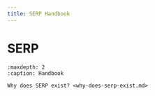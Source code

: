```yaml
---
title: SERP Handbook
---
```


# SERP

```{toctree}
:maxdepth: 2
:caption: Handbook

Why does SERP exist? <why-does-serp-exist.md>
